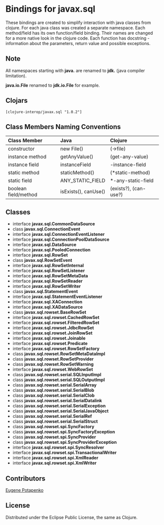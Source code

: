 # Bindings for javax.sql

These bindings are created to simplify interaction with java classes from clojure.
For each java class was created a separate namespace.
Each method/field has its own function/field binding.
Their names are changed for a more native look in the clojure code. Each function has docstring - information about the parameters, return value and possible exceptions.

## Note

All namespaces starting with **java.** are renamed to **jdk.** (java compiler limitation). 

**java.io.File** renamed to **jdk.io.File** for example. 




## Clojars

```
[clojure-interop/javax.sql "1.0.2"]
```

## Class Members Naming Conventions

| Class Member | Java | Clojure |
|:--|:--|:--|
| constructor | new File() | (->file) |
| instance method | getAnyValue() | (get-any-value) |
| instance field | instanceField | -instance-field |
| static method | staticMethod() | (*static-method) |
| static field | ANY_STATIC_FIELD | *-any-static-field |
| boolean field/method | isExists(), canUse() | (exists?), (can-use?) |

## Classes

- interface **javax.sql.CommonDataSource**
- class **javax.sql.ConnectionEvent**
- interface **javax.sql.ConnectionEventListener**
- interface **javax.sql.ConnectionPoolDataSource**
- interface **javax.sql.DataSource**
- interface **javax.sql.PooledConnection**
- interface **javax.sql.RowSet**
- class **javax.sql.RowSetEvent**
- interface **javax.sql.RowSetInternal**
- interface **javax.sql.RowSetListener**
- interface **javax.sql.RowSetMetaData**
- interface **javax.sql.RowSetReader**
- interface **javax.sql.RowSetWriter**
- class **javax.sql.StatementEvent**
- interface **javax.sql.StatementEventListener**
- interface **javax.sql.XAConnection**
- interface **javax.sql.XADataSource**
- class **javax.sql.rowset.BaseRowSet**
- interface **javax.sql.rowset.CachedRowSet**
- interface **javax.sql.rowset.FilteredRowSet**
- interface **javax.sql.rowset.JdbcRowSet**
- interface **javax.sql.rowset.JoinRowSet**
- interface **javax.sql.rowset.Joinable**
- interface **javax.sql.rowset.Predicate**
- interface **javax.sql.rowset.RowSetFactory**
- class **javax.sql.rowset.RowSetMetaDataImpl**
- class **javax.sql.rowset.RowSetProvider**
- class **javax.sql.rowset.RowSetWarning**
- interface **javax.sql.rowset.WebRowSet**
- class **javax.sql.rowset.serial.SQLInputImpl**
- class **javax.sql.rowset.serial.SQLOutputImpl**
- class **javax.sql.rowset.serial.SerialArray**
- class **javax.sql.rowset.serial.SerialBlob**
- class **javax.sql.rowset.serial.SerialClob**
- class **javax.sql.rowset.serial.SerialDatalink**
- class **javax.sql.rowset.serial.SerialException**
- class **javax.sql.rowset.serial.SerialJavaObject**
- class **javax.sql.rowset.serial.SerialRef**
- class **javax.sql.rowset.serial.SerialStruct**
- class **javax.sql.rowset.spi.SyncFactory**
- class **javax.sql.rowset.spi.SyncFactoryException**
- class **javax.sql.rowset.spi.SyncProvider**
- class **javax.sql.rowset.spi.SyncProviderException**
- interface **javax.sql.rowset.spi.SyncResolver**
- interface **javax.sql.rowset.spi.TransactionalWriter**
- interface **javax.sql.rowset.spi.XmlReader**
- interface **javax.sql.rowset.spi.XmlWriter**

## Contributors

[Eugene Potapenko](https://github.com/potapenko/)

## License

Distributed under the Eclipse Public License, the same as Clojure.
